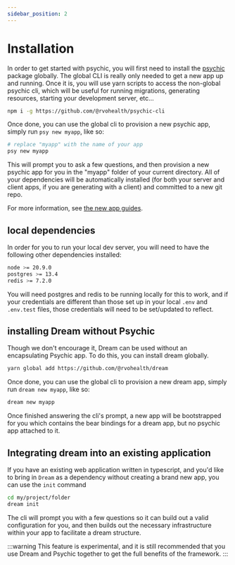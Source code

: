 ```yaml
---
sidebar_position: 2
---
```


# Installation

In order to get started with psychic, you will first need to install the [psychic](https://github.com/rvohealth/psychic") package globally. The global CLI is really only needed to get a new app up and running. Once it is, you will use yarn scripts to access the non-global psychic cli, which will be useful for running migrations, generating resources, starting your development server, etc...

```bash
npm i -g https://github.com/@rvohealth/psychic-cli
```

Once done, you can use the global cli to provision a new psychic app, simply run `psy new myapp`, like so:

```bash
# replace "myapp" with the name of your app
psy new myapp
```

This will prompt you to ask a few questions, and then provision a new psychic app for you in the "myapp" folder of your current directory. All of your dependencies will be automatically installed (for both your server and client apps, if you are generating with a client) and committed to a new git repo.

For more information, see [the new app guides](/docs/getting-started/new-app).

## local dependencies

In order for you to run your local dev server, you will need to have the following other dependencies installed:

```bash
node >= 20.9.0
postgres >= 13.4
redis >= 7.2.0
```

You will need postgres and redis to be running locally for this to work, and if your credentials are different than those set up in your local `.env` and `.env.test` files, those credentials will need to be set/updated to reflect.

## installing Dream without Psychic

Though we don't encourage it, Dream can be used without an encapsulating Psychic app. To do this, you can install dream globally.

```bash
yarn global add https://github.com/@rvohealth/dream
```

Once done, you can use the global cli to provision a new dream app, simply run `dream new myapp`, like so:

```bash
dream new myapp
```

Once finished answering the cli's prompt, a new app will be bootstrapped for you which contains the bear bindings for a dream app, but no psychic app attached to it.

## Integrating dream into an existing application

If you have an existing web application written in typescript, and you'd like to bring in `Dream` as a dependency without creating a brand new app, you can use the `init` command

```bash
cd my/project/folder
dream init
```

The cli will prompt you with a few questions so it can build out a valid configuration for you, and then builds out the necessary infrastructure within your app to facilitate a dream structure.

:::warning
This feature is experimental, and it is still recommended that you use Dream and Psychic together to get the full benefits of the framework.
:::
